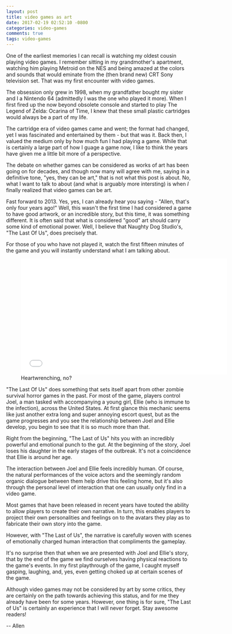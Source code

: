```yaml
---
layout: post
title: video games as art
date: 2017-02-19 02:52:10 -0800
categories: video-games
comments: true
tags: video-games
---
```

One of the earliest memories I can recall is watching my oldest cousin playing 
video games. I remember sitting in my grandmother's apartment, watching him 
playing Metroid on the NES and being amazed at the colors and sounds that would 
eminate from the (then brand new) CRT Sony television set. That was my first encounter 
with video games.

The obsession only grew in 1998, when my grandfather bought my sister and I a Nintendo 
64 (admittedly I was the one who played it more). When I first fired up the now 
beyond obsolete console and started to play The Legend of Zelda: Ocarina of Time, 
I knew that these small plastic cartridges would always be a part of my life. 

The cartridge era of video games came and went; the format had changed, yet I was 
fascinated and entertained by them - but that was it. Back then, I valued the medium 
only by how much fun I had playing a game. While that is certainly a large part 
of how I guage a game now, I like to think the years have given me a little bit more 
of a perspective.

The debate on whether games can be considered as works of art has been going on for 
decades, and though now many will agree with me, saying in a definitive tone, "yes, 
they can be art," that is not what this post is about. No, what I want to talk to 
about (and what is arguably more intersting) is when *I* finally realized that video 
games can be art.

Fast forward to 2013. Yes, yes, I can already hear you saying - "Allen, that's only 
four years ago!" Well, this wasn't the first time I had considered a game to have 
good artwork, or an incredible story, but this time, it was something different. It 
is often said that what is considered "good" art should carry some kind of emotional 
power. Well, I believe that Naughty Dog Studio's, "The Last Of Us", does precisely that.

For those of you who have not played it, watch the first fifteen minutes of the game 
and you will instantly understand what I am talking about. 

<figure>
    <iframe width="560" height="315" src="//www.youtube.com/embed/Ur9OJmA8GBE" frameborder="0"></iframe>
	<figcaption>Heartwrenching, no?</figcaption>
</figure>

"The Last Of Us" does something that sets itself apart from other zombie survival 
horror games in the past. For most of the game, players control Joel, a man tasked 
with accompanying a young girl, Ellie (who is immune to the infection), across the 
United States. At first glance this mechanic seems like just another extra long and 
super annoying escort quest, but as the game progresses and you see the relationship 
between Joel and Ellie develop, you begin to see that it is so much more than that.

Right from the beginning, "The Last of Us" hits you with an incredibly powerful and 
emotional punch to the gut. At the beginning of the story, Joel loses his daughter in 
the early stages of the outbreak. It's not a coincidence that Ellie is around her age.

The interaction between Joel and Ellie feels incredibly human. Of course, the natural 
performances of the voice actors and the seemingly random organic dialogue between them 
help drive this feeling home, but it's also through the personal level of interaction 
that one can usually only find in a video game.

Most games that have been released in recent years have touted the ability to allow 
players to create their own narrative. In turn, this enables players to project their 
own personalities and feelings on to the avatars they play as to fabricate their own 
story into the game.

However, with "The Last of Us", the narrative is carefully woven with scenes of emotionally 
charged human interaction that compliments the gameplay.

It's no surprise then that when we are presented with Joel and Ellie's story, that by 
the end of the game we find ourselves having physical reactions to the game's events. 
In my first playthrough of the game, I caught myself gasping, laughing, and, yes, even 
getting choked up at certain scenes of the game.

Although video games may not be considered by art by some critics, they are certainly 
on the path towards achieving this status, and for me they already have been for some years. 
However, one thing is for sure, "The Last of Us" is certainly an experience that I will never 
forget. Stay awesome readers!

-- Allen